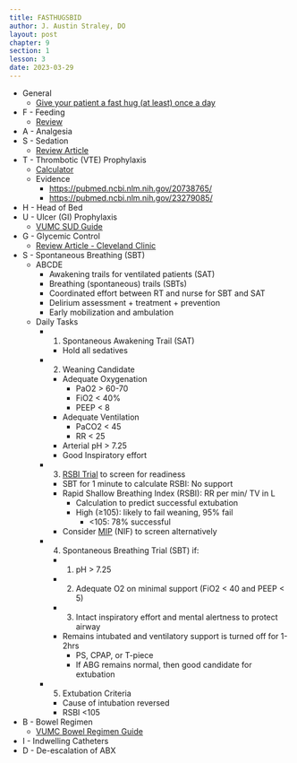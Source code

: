 ```yaml
---
title: FASTHUGSBID
author: J. Austin Straley, DO
layout: post
chapter: 9
section: 1
lesson: 3
date: 2023-03-29
---
```


- General
	- [Give your patient a fast hug (at least) once a day][1]
- F - Feeding
	- [Review][2]
- A - Analgesia
- S - Sedation
	- [Review Article][3]
- T - Thrombotic (VTE) Prophylaxis
	- [Calculator][4]
	- Evidence
		- https://pubmed.ncbi.nlm.nih.gov/20738765/
		- https://pubmed.ncbi.nlm.nih.gov/23279085/
- H - Head of Bed
- U - Ulcer (GI) Prophylaxis
	- [VUMC SUD Guide][5]
- G - Glycemic Control
	- [Review Article - Cleveland Clinic][6]
- S - Spontaneous Breathing (SBT)
	- ABCDE
		- Awakening trails for ventilated patients (SAT)
		- Breathing (spontaneous) trails (SBTs)
		- Coordinated effort between RT and nurse for SBT and SAT
		- Delirium assessment + treatment + prevention
		- Early mobilization and ambulation
	- Daily Tasks
		- 1) Spontaneous Awakening Trail (SAT)
			- Hold all sedatives
		- 2) Weaning Candidate
			- Adequate Oxygenation
				- PaO2 > 60-70
				- FiO2 < 40%
				- PEEP < 8
			- Adequate Ventilation
				- PaCO2 < 45
				- RR < 25
			- Arterial pH > 7.25
			- Good Inspiratory effort
		- 3) [RSBI Trial][7] to screen for readiness
			- SBT for 1 minute to calculate RSBI: No support
			- Rapid Shallow Breathing Index (RSBI): RR per min/ TV in L
				- Calculation to predict successful extubation
				- High (≥105): likely to fail weaning, 95% fail
					- <105: 78% successful
			- Consider [MIP][8] (NIF) to screen alternatively
		- 4) Spontaneous Breathing Trial (SBT) if:
			- 1) pH > 7.25
			- 2) Adequate O2 on minimal support (FiO2 < 40 and PEEP < 5)
			- 3) Intact inspiratory effort and mental alertness to protect airway
			- Remains intubated and ventilatory support is turned off for 1-2hrs
				- PS, CPAP, or T-piece
				- If ABG remains normal, then good candidate for extubation
		- 5) Extubation Criteria
			- Cause of intubation reversed
			- RSBI <105
- B - Bowel Regimen
	- [VUMC Bowel Regimen Guide][9]
- I - Indwelling Catheters
- D - De-escalation of ABX

[1]: https://journals.lww.com/ccmjournal/Abstract/2005/06000/Give_your_patient_a_fast_hug__at_least__once_a.5.aspx
[2]: https://emcrit.org/ibcc/food/
[3]: https://www.ncbi.nlm.nih.gov/pmc/articles/PMC8065316/
[4]: https://www.mdcalc.com/calc/2023/padua-prediction-score-risk-vte
[5]: https://www.vumc.org/trauma-and-scc/sites/default/files/public_files/Protocols/Stress%20Ulcer%20Prophylaxis%20PMG%202020.pdf
[6]: https://www.ccjm.org/content/ccjom/89/4/191.full.pdf
[7]: https://www.mdcalc.com/calc/3999/rapid-shallow-breathing-index-rsbi
[8]: https://pubmed.ncbi.nlm.nih.gov/26834339/
[9]: https://www.vumc.org/trauma-and-scc/sites/vumc.org.trauma-and-scc/files/public_files/Protocols/TraumaBowelReg3.pdf